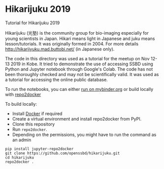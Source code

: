 # Hikarijuku 2019
Tutorial for Hikarijuku 2019

Hikarijuku (光塾) is the community group for bio-imaging especially for young scientists in Japan. Hikari means light in Japanese and juku means lesson/tutorials. It was originally formed in 2004. For more details http://hikarijyuku.mad.buttobi.net/ (in Japanese only).

The code in this directory was used as a tutorial for the meetup on Nov 12-13 2019 in Kobe.
It tried to demonstrate the use of accessing SSBD using Python and Jupyter notebook through Google's Colab.
The code has not been thoroughly checked and may not be scientifically valid. It was used as a tutorial for accessing the online public database.

To run the notebooks, you can either [run on mybinder.org](https://mybinder.org/v2/gh/openssbd/hikarijuku/master?filepath=ImageSeries.ipynb) or build locally with [repo2docker](https://repo2docker.readthedocs.io/)

To build locally:

 * Install [Docker](https://www.docker.com/) if required
 * Create a virtual environment and install repo2docker from PyPI.
 * Clone this repository
 * Run  ``repo2docker``. 
 * Depending on the permissions, you might have to run the command as an admin


```
pip install jupyter-repo2docker
git clone https://github.com/openssbd/hikarijuku.git
cd hikarijuku
repo2docker .
```